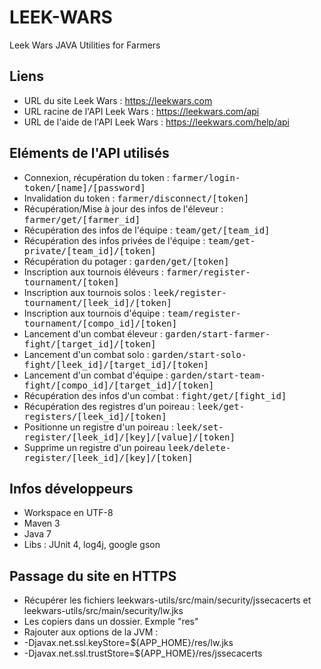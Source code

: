 # LEEK-WARS
Leek Wars JAVA Utilities for Farmers

## Liens
  * URL du site Leek Wars : https://leekwars.com
  * URL racine de l'API Leek Wars : https://leekwars.com/api
  * URL de l'aide de l'API Leek Wars : https://leekwars.com/help/api

## Eléments de l'API utilisés
  * Connexion, récupération du token : <tt>farmer/login-token/[name]/[password]</tt>
  * Invalidation du token : <tt>farmer/disconnect/[token]</tt>
  * Récupération/Mise à jour des infos de l'éleveur : <tt>farmer/get/[farmer_id]</tt>
  * Récupération des infos de l'équipe : <tt>team/get/[team_id]</tt>
  * Récupération des infos privées de l'équipe : <tt>team/get-private/[team_id]/[token]</tt>
  * Récupération du potager : <tt>garden/get/[token]</tt>
  * Inscription aux tournois éléveurs : <tt>farmer/register-tournament/[token]</tt>
  * Inscription aux tournois solos : <tt>leek/register-tournament/[leek_id]/[token]</tt>
  * Inscription aux tournois d'équipe : <tt>team/register-tournament/[compo_id]/[token]</tt>
  * Lancement d'un combat éleveur : <tt>garden/start-farmer-fight/[target_id]/[token]</tt>
  * Lancement d'un combat solo : <tt>garden/start-solo-fight/[leek_id]/[target_id]/[token]</tt>
  * Lancement d'un combat d'équipe : <tt>garden/start-team-fight/[compo_id]/[target_id]/[token]</tt>
  * Récupération des infos d'un combat : <tt>fight/get/[fight_id]</tt>
  * Récupération des registres d'un poireau : <tt>leek/get-registers/[leek_id]/[token]</tt>
  * Positionne un registre d'un poireau : <tt>leek/set-register/[leek_id]/[key]/[value]/[token]</tt>
  * Supprime un registre d'un poireau <tt>leek/delete-register/[leek_id]/[key]/[token]</tt>

## Infos développeurs
  * Workspace en UTF-8
  * Maven 3
  * Java 7
  * Libs : JUnit 4,  log4j, google gson

## Passage du site en HTTPS
  * Récupérer les fichiers leekwars-utils/src/main/security/jssecacerts et leekwars-utils/src/main/security/lw.jks
  * Les copiers dans un dossier. Exmple "res"
  * Rajouter aux options de la JVM :
   * -Djavax.net.ssl.keyStore=${APP_HOME}/res/lw.jks
   * -Djavax.net.ssl.trustStore=${APP_HOME}/res/jssecacerts

